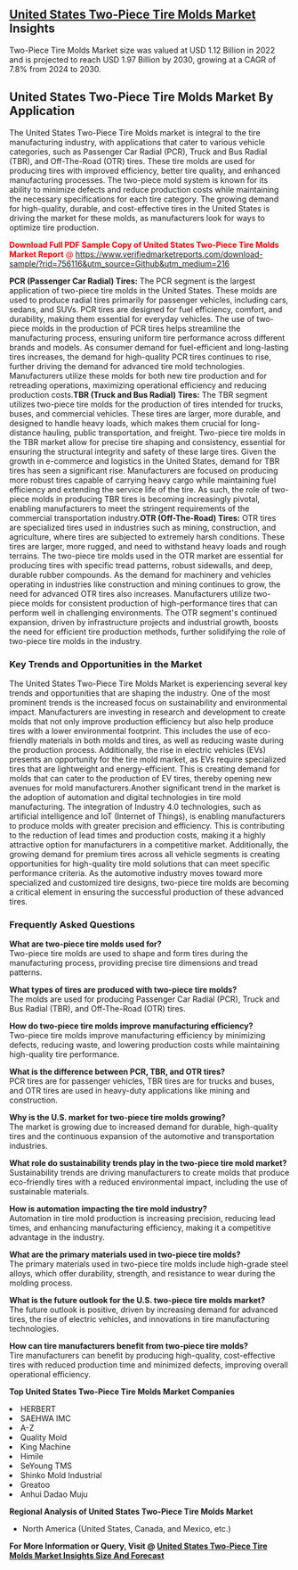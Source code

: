 <h2><a href="https://www.verifiedmarketreports.com/download-sample/?rid=756116&amp;utm_source=Github&amp;utm_medium=216" target="_blank">United States Two-Piece Tire Molds Market</a> Insights</h2><p>Two-Piece Tire Molds Market size was valued at USD 1.12 Billion in 2022 and is projected to reach USD 1.97 Billion by 2030, growing at a CAGR of 7.8% from 2024 to 2030.</p><p><h2>United States Two-Piece Tire Molds Market By Application</h2><p>The United States Two-Piece Tire Molds market is integral to the tire manufacturing industry, with applications that cater to various vehicle categories, such as Passenger Car Radial (PCR), Truck and Bus Radial (TBR), and Off-The-Road (OTR) tires. These tire molds are used for producing tires with improved efficiency, better tire quality, and enhanced manufacturing processes. The two-piece mold system is known for its ability to minimize defects and reduce production costs while maintaining the necessary specifications for each tire category. The growing demand for high-quality, durable, and cost-effective tires in the United States is driving the market for these molds, as manufacturers look for ways to optimize tire production. <p><span class=""><span style="color: #ff0000;"><strong>Download Full PDF Sample Copy of United States Two-Piece Tire Molds Market Report</strong> @ </span><a href="https://www.verifiedmarketreports.com/download-sample/?rid=756116&amp;utm_source=Github&amp;utm_medium=216" target="_blank">https://www.verifiedmarketreports.com/download-sample/?rid=756116&amp;utm_source=Github&amp;utm_medium=216</a></span></p></p><p><strong>PCR (Passenger Car Radial) Tires:</strong> The PCR segment is the largest application of two-piece tire molds in the United States. These molds are used to produce radial tires primarily for passenger vehicles, including cars, sedans, and SUVs. PCR tires are designed for fuel efficiency, comfort, and durability, making them essential for everyday vehicles. The use of two-piece molds in the production of PCR tires helps streamline the manufacturing process, ensuring uniform tire performance across different brands and models. As consumer demand for fuel-efficient and long-lasting tires increases, the demand for high-quality PCR tires continues to rise, further driving the demand for advanced tire mold technologies. Manufacturers utilize these molds for both new tire production and for retreading operations, maximizing operational efficiency and reducing production costs.<strong>TBR (Truck and Bus Radial) Tires:</strong> The TBR segment utilizes two-piece tire molds for the production of tires intended for trucks, buses, and commercial vehicles. These tires are larger, more durable, and designed to handle heavy loads, which makes them crucial for long-distance hauling, public transportation, and freight. Two-piece tire molds in the TBR market allow for precise tire shaping and consistency, essential for ensuring the structural integrity and safety of these large tires. Given the growth in e-commerce and logistics in the United States, demand for TBR tires has seen a significant rise. Manufacturers are focused on producing more robust tires capable of carrying heavy cargo while maintaining fuel efficiency and extending the service life of the tire. As such, the role of two-piece molds in producing TBR tires is becoming increasingly pivotal, enabling manufacturers to meet the stringent requirements of the commercial transportation industry.<strong>OTR (Off-The-Road) Tires:</strong> OTR tires are specialized tires used in industries such as mining, construction, and agriculture, where tires are subjected to extremely harsh conditions. These tires are larger, more rugged, and need to withstand heavy loads and rough terrains. The two-piece tire molds used in the OTR market are essential for producing tires with specific tread patterns, robust sidewalls, and deep, durable rubber compounds. As the demand for machinery and vehicles operating in industries like construction and mining continues to grow, the need for advanced OTR tires also increases. Manufacturers utilize two-piece molds for consistent production of high-performance tires that can perform well in challenging environments. The OTR segment's continued expansion, driven by infrastructure projects and industrial growth, boosts the need for efficient tire production methods, further solidifying the role of two-piece tire molds in the industry.<h3>Key Trends and Opportunities in the Market</h3><p>The United States Two-Piece Tire Molds Market is experiencing several key trends and opportunities that are shaping the industry. One of the most prominent trends is the increased focus on sustainability and environmental impact. Manufacturers are investing in research and development to create molds that not only improve production efficiency but also help produce tires with a lower environmental footprint. This includes the use of eco-friendly materials in both molds and tires, as well as reducing waste during the production process. Additionally, the rise in electric vehicles (EVs) presents an opportunity for the tire mold market, as EVs require specialized tires that are lightweight and energy-efficient. This is creating demand for molds that can cater to the production of EV tires, thereby opening new avenues for mold manufacturers.Another significant trend in the market is the adoption of automation and digital technologies in tire mold manufacturing. The integration of Industry 4.0 technologies, such as artificial intelligence and IoT (Internet of Things), is enabling manufacturers to produce molds with greater precision and efficiency. This is contributing to the reduction of lead times and production costs, making it a highly attractive option for manufacturers in a competitive market. Additionally, the growing demand for premium tires across all vehicle segments is creating opportunities for high-quality tire mold solutions that can meet specific performance criteria. As the automotive industry moves toward more specialized and customized tire designs, two-piece tire molds are becoming a critical element in ensuring the successful production of these advanced tires.<h3>Frequently Asked Questions</h3><p><strong>What are two-piece tire molds used for?</strong><br>Two-piece tire molds are used to shape and form tires during the manufacturing process, providing precise tire dimensions and tread patterns.</p><p><strong>What types of tires are produced with two-piece tire molds?</strong><br>The molds are used for producing Passenger Car Radial (PCR), Truck and Bus Radial (TBR), and Off-The-Road (OTR) tires.</p><p><strong>How do two-piece tire molds improve manufacturing efficiency?</strong><br>Two-piece tire molds improve manufacturing efficiency by minimizing defects, reducing waste, and lowering production costs while maintaining high-quality tire performance.</p><p><strong>What is the difference between PCR, TBR, and OTR tires?</strong><br>PCR tires are for passenger vehicles, TBR tires are for trucks and buses, and OTR tires are used in heavy-duty applications like mining and construction.</p><p><strong>Why is the U.S. market for two-piece tire molds growing?</strong><br>The market is growing due to increased demand for durable, high-quality tires and the continuous expansion of the automotive and transportation industries.</p><p><strong>What role do sustainability trends play in the two-piece tire mold market?</strong><br>Sustainability trends are driving manufacturers to create molds that produce eco-friendly tires with a reduced environmental impact, including the use of sustainable materials.</p><p><strong>How is automation impacting the tire mold industry?</strong><br>Automation in tire mold production is increasing precision, reducing lead times, and enhancing manufacturing efficiency, making it a competitive advantage in the industry.</p><p><strong>What are the primary materials used in two-piece tire molds?</strong><br>The primary materials used in two-piece tire molds include high-grade steel alloys, which offer durability, strength, and resistance to wear during the molding process.</p><p><strong>What is the future outlook for the U.S. two-piece tire molds market?</strong><br>The future outlook is positive, driven by increasing demand for advanced tires, the rise of electric vehicles, and innovations in tire manufacturing technologies.</p><p><strong>How can tire manufacturers benefit from two-piece tire molds?</strong><br>Tire manufacturers can benefit by producing high-quality, cost-effective tires with reduced production time and minimized defects, improving overall operational efficiency.</p></p><p><strong>Top United States Two-Piece Tire Molds Market Companies</strong></p><div data-test-id=""><p><li>HERBERT</li><li> SAEHWA IMC</li><li> A-Z</li><li> Quality Mold</li><li> King Machine</li><li> Himile</li><li> SeYoung TMS</li><li> Shinko Mold Industrial</li><li> Greatoo</li><li> Anhui Dadao Muju</li></p><div><strong>Regional Analysis of&nbsp;United States Two-Piece Tire Molds Market</strong></div><ul><li dir="ltr"><p dir="ltr">North America&nbsp;(United States, Canada, and Mexico, etc.)</p></li></ul><p><strong>For More Information or Query, Visit @&nbsp;</strong><strong><a href="https://www.verifiedmarketreports.com/product/two-piece-tire-molds-market/?utm_source=Github&amp;utm_medium=216" target="_blank">United States Two-Piece Tire Molds Market Insights Size And Forecast</a></strong></p></div>
